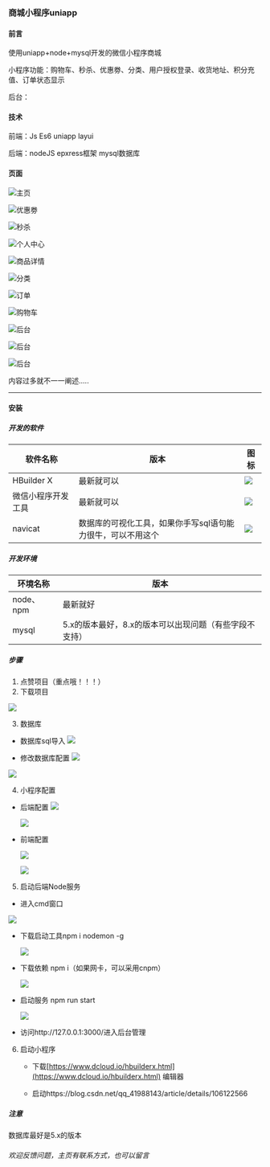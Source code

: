 ### 商城小程序uniapp

#### 前言

使用uniapp+node+mysql开发的微信小程序商城

小程序功能：购物车、秒杀、优惠劵、分类、用户授权登录、收货地址、积分充值、订单状态显示

后台：

#### 技术

前端：Js Es6 uniapp layui

后端：nodeJS epxress框架 mysql数据库

#### 页面

![主页](https://images.gitee.com/uploads/images/2020/1016/094506_5e5cfbf1_5004132.jpeg "index.jpg")

![优惠劵](https://images.gitee.com/uploads/images/2020/1016/094602_9945ea9c_5004132.jpeg "24017938-cbef13813c951e7d.jpg")

![秒杀](https://images.gitee.com/uploads/images/2020/1016/094652_d984f881_5004132.jpeg "24017938-64118c03d50bf947.jpg")

![个人中心](https://images.gitee.com/uploads/images/2020/1016/094732_7f4a73ab_5004132.jpeg "24017938-9bf9099abd19c0d0.jpg")

![商品详情](https://images.gitee.com/uploads/images/2020/1016/094817_e692d8c5_5004132.jpeg "24017938-a1066644f511dfbb.jpg")

![分类](https://images.gitee.com/uploads/images/2020/1016/094849_4568d299_5004132.jpeg "24017938-3c418e4b317c4d7b.jpg")

![订单](https://images.gitee.com/uploads/images/2020/1016/094926_78bc70d7_5004132.jpeg "24017938-3cd8f29ad9b7aae8.jpg")

![购物车](https://images.gitee.com/uploads/images/2020/1016/095005_0fb8b34a_5004132.jpeg "24017938-d30c5398863d3eaa.jpg")

![后台](https://images.gitee.com/uploads/images/2020/1016/095102_ccafaa50_5004132.jpeg "24017938-5aed37016f1d66f9.jpg")

![后台](https://images.gitee.com/uploads/images/2020/1016/095110_80b8d9e2_5004132.jpeg "24017938-a847c5c89b3722d6.jpg")

![后台](https://images.gitee.com/uploads/images/2020/1016/095159_001be3cf_5004132.jpeg "24017938-5aed37016f1d66f9.jpg")

内容过多就不一一阐述.....

* * *

#### 安装

##### 开发的软件

| 软件名称           | 版本                                                        | 图标                                                         |
| ------------------ | ----------------------------------------------------------- | ------------------------------------------------------------ |
| HBuilder X         | 最新就可以                                                  | ![](https://images.gitee.com/uploads/images/2021/0322/224551_f9c6d707_5004132.png) |
| 微信小程序开发工具 | 最新就可以                                                  | ![](https://images.gitee.com/uploads/images/2021/0322/224626_ae0bcb13_5004132.png) |
| navicat            | 数据库的可视化工具，如果你手写sql语句能力很牛，可以不用这个 | ![](https://images.gitee.com/uploads/images/2021/0322/225239_8cec26ef_5004132.png) |

##### 开发环境

| 环境名称  | 版本                                                   |
| --------- | ------------------------------------------------------ |
| node、npm | 最新就好                                               |
| mysql     | 5.x的版本最好，8.x的版本可以出现问题（有些字段不支持） |


##### 步骤

1.  点赞项目（重点哦！！！）
2.  下载项目

![](https://images.gitee.com/uploads/images/2021/0322/225120_520e8cd0_5004132.png)

3. 数据库
+ 数据库sql导入
![](https://images.gitee.com/uploads/images/2021/0322/225516_be1c24ce_5004132.png)

+ 修改数据库配置
![](https://images.gitee.com/uploads/images/2021/0322/230535_897e080d_5004132.png )

![](https://images.gitee.com/uploads/images/2021/0322/230702_a7b0a659_5004132.png)

4. 小程序配置

+ 后端配置
     ![](https://images.gitee.com/uploads/images/2021/0322/230535_897e080d_5004132.png )

   ![](https://images.gitee.com/uploads/images/2021/0323/104717_10b0f661_5004132.png)


+ 前端配置

  ![](https://images.gitee.com/uploads/images/2021/0323/105044_17ae697a_5004132.png)

	![](https://images.gitee.com/uploads/images/2021/0323/105114_420af03b_5004132.png)
 5. 启动后端Node服务

   + 进入cmd窗口

   ![](https://images.gitee.com/uploads/images/2021/0322/225649_0dee5bbd_5004132.png)


   + 下载启动工具npm i nodemon -g

     ![](https://images.gitee.com/uploads/images/2021/0322/230801_2d2de712_5004132.png)

   + 下载依赖 npm i（如果网卡，可以采用cnpm）

     ![](https://images.gitee.com/uploads/images/2021/0322/230900_ede5929e_5004132.png)

   + 启动服务 npm run start

     ![](https://images.gitee.com/uploads/images/2021/0322/231111_256dc452_5004132.png)
     
  + 访问http://127.0.0.1:3000/进入后台管理

    

6. 启动小程序

   * 下载[https://www.dcloud.io/hbuilderx.html](https://www.dcloud.io/hbuilderx.html) 编辑器

   * 启动https://blog.csdn.net/qq_41988143/article/details/106122566
   
     

##### 注意

数据库最好是5.x的版本

###### 欢迎反馈问题，主页有联系方式，也可以留言

